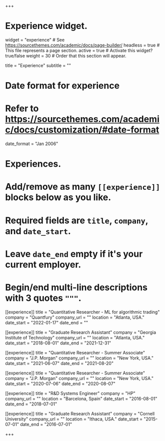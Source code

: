 +++
# Experience widget.
widget = "experience"  # See https://sourcethemes.com/academic/docs/page-builder/
headless = true  # This file represents a page section.
active = true  # Activate this widget? true/false
weight = 30  # Order that this section will appear.

title = "Experience"
subtitle = ""

# Date format for experience
#   Refer to https://sourcethemes.com/academic/docs/customization/#date-format
date_format = "Jan 2006"

# Experiences.
#   Add/remove as many `[[experience]]` blocks below as you like.
#   Required fields are `title`, `company`, and `date_start`.
#   Leave `date_end` empty if it's your current employer.
#   Begin/end multi-line descriptions with 3 quotes `"""`.

[[experience]]
  title = "Quantitative Researcher - ML for algorithmic trading"
  company = "Quantfury"
  company_url = ""
  location = "Atlanta, USA."
  date_start = "2022-01-17"
  date_end = ""

[[experience]]
  title = "Graduate Research Assistant"
  company = "Georgia Institute of Technology"
  company_url = ""
  location = "Atlanta, USA."
  date_start = "2018-08-01"
  date_end = "2021-12-31"
  
[[experience]]
  title = "Quantitative Researcher - Summer Associate"
  company = "J.P. Morgan"
  company_url = ""
  location = "New York, USA."
  date_start = "2021-06-07"
  date_end = "2021-08-20"
  
[[experience]]
  title = "Quantitative Researcher - Summer Associate"
  company = "J.P. Morgan"
  company_url = ""
  location = "New York, USA."
  date_start = "2020-07-06"
  date_end = "2020-08-07"

[[experience]]
  title = "R&D Systems Engineer"
  company = "HP"
  company_url = ""
  location = "Barcelona, Spain"
  date_start = "2016-08-01"
  date_end = "2018-07-01"

[[experience]]
  title = "Graduate Research Assistant"
  company = "Cornell University"
  company_url = ""
  location = "Ithaca, USA."
  date_start = "2015-07-01"
  date_end = "2016-07-01"

+++
